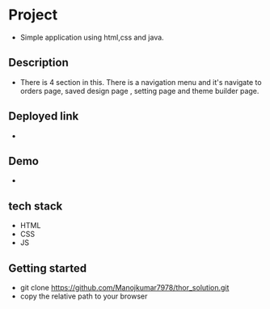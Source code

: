 # Project
- Simple application using html,css and java.

## Description
- There is 4 section in this. There is a navigation menu and it's navigate to orders page, saved design page , setting page and theme builder page.

## Deployed link
- 

## Demo
- 


## tech stack
- HTML
- CSS
- JS

## Getting started
- git clone https://github.com/Manojkumar7978/thor_solution.git
- copy the relative path to your browser
